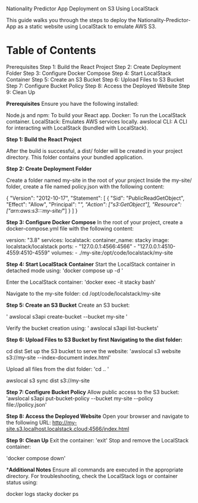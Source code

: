 Nationality Predictor App Deployment on S3 Using LocalStack

This guide walks you through the steps to deploy the Nationality-Predictor-App as a static website using LocalStack to emulate AWS S3.

# Table of Contents
Prerequisites
Step 1: Build the React Project
Step 2: Create Deployment Folder
Step 3: Configure Docker Compose
Step 4: Start LocalStack Container
Step 5: Create an S3 Bucket
Step 6: Upload Files to S3 Bucket
Step 7: Configure Bucket Policy
Step 8: Access the Deployed Website
Step 9: Clean Up

**Prerequisites**
Ensure you have the following installed:

Node.js and npm: To build your React app.
Docker: To run the LocalStack container.
LocalStack: Emulates AWS services locally.
awslocal CLI: A CLI for interacting with LocalStack (bundled with LocalStack).

**Step 1: Build the React Project**

After the build is successful, a dist/ folder will be created in your project directory. This folder contains your bundled application.

**Step 2: Create Deployment Folder**

Create a folder named my-site in the root of your project
Inside the my-site/ folder, create a file named policy.json with the following content:

{
    "Version": "2012-10-17",
    "Statement": [
        {
            "Sid": "PublicReadGetObject",
            "Effect": "Allow",
            "Principal": "*",
            "Action": ["s3:GetObject"],
            "Resource": ["arn:aws:s3:::my-site/*"]
        }
    ]
}

**Step 3: Configure Docker Compose**
In the root of your project, create a docker-compose.yml file with the following content:

version: "3.8"
services:
  localstack:
    container_name: stacky
    image: localstack/localstack
    ports:
      - "127.0.0.1:4566:4566"
      - "127.0.0.1:4510-4559:4510-4559"
    volumes:
      - ./my-site:/opt/code/localstack/my-site


**Step 4: Start LocalStack Container**
Start the LocalStack container in detached mode using:
'docker compose up -d '

Enter the LocalStack container:
'docker exec -it stacky bash'


Navigate to the my-site folder:
cd /opt/code/localstack/my-site

**Step 5: Create an S3 Bucket**
Create an S3 bucket:

' awslocal s3api create-bucket --bucket my-site '

Verify the bucket creation using:
' awslocal s3api list-buckets' 

**Step 6: Upload Files to S3 Bucket by first Navigating to the dist folder:**

cd dist
Set up the S3 bucket to serve the website:
'awslocal s3 website s3://my-site --index-document index.html'

Upload all files from the dist folder:
'cd .. '

awslocal s3 sync dist s3://my-site

**Step 7: Configure Bucket Policy**
Allow public access to the S3 bucket:
'awslocal s3api put-bucket-policy --bucket my-site --policy file://policy.json'

**Step 8: Access the Deployed Website**
Open your browser and navigate to the following URL:
http://my-site.s3.localhost.localstack.cloud:4566/index.html

**Step 9: Clean Up**
Exit the container:
'exit'
Stop and remove the LocalStack container:

'docker compose down'

***Additional Notes**
Ensure all commands are executed in the appropriate directory.
For troubleshooting, check the LocalStack logs or container status using:

docker logs stacky
docker ps